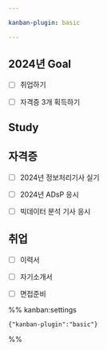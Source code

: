 ```yaml
---

kanban-plugin: basic

---
```


## 2024년 Goal

- [ ] 취업하기
- [ ] 자격증 3개 획득하기


## Study



## 자격증

- [ ] 2024년 정보처리기사 실기
- [ ] 2024년 ADsP 응시
- [ ] 빅데이터 분석 기사 응시


## 취업

- [ ] 이력서
- [ ] 자기소개서
- [ ] 면접준비




%% kanban:settings
```
{"kanban-plugin":"basic"}
```
%%